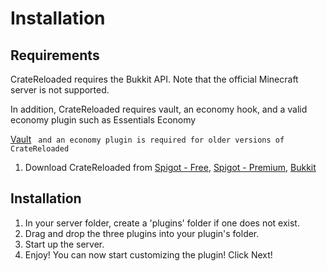# Installation

## Requirements

CrateReloaded requires the Bukkit API. Note that the official Minecraft server is not supported.

In addition, CrateReloaded requires vault, an economy hook, and a valid economy plugin 
such as Essentials Economy

[Vault](http://dev.bukkit.org/bukkit-plugins/vault/) `` and an economy plugin is required for older versions of CrateReloaded`` 

1. Download CrateReloaded from [Spigot - Free](https://www.spigotmc.org/resources/mystery-crate-crate-reloaded.861/), 
[Spigot - Premium](https://www.spigotmc.org/resources/.3663/),
[Bukkit](http://dev.bukkit.org/bukkit-plugins/http://dev.bukkit.org/bukkit-plugins/crate-reloaded//)

## Installation

1. In your server folder, create a 'plugins' folder if one does not exist.
2. Drag and drop the three plugins into your plugin's folder.
3. Start up the server.
4. Enjoy! You can now start customizing the plugin! Click Next!
